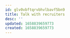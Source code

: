 ```yaml
---
id: glv0vbftqrvbhvlbavf5bn9
title: Talk with recruiters
desc: ''
updated: 1658839659773
created: 1658839659773
---
```

